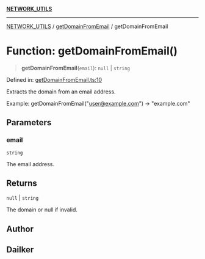 [**NETWORK_UTILS**](../../README.md)

***

[NETWORK_UTILS](../../README.md) / [getDomainFromEmail](../README.md) / getDomainFromEmail

# Function: getDomainFromEmail()

> **getDomainFromEmail**(`email`): `null` \| `string`

Defined in: [getDomainFromEmail.ts:10](https://github.com/dailker/everyutil/blob/cee559aadda9e0c298e06364cba9020e97a8b19b/src/network/getDomainFromEmail.ts#L10)

Extracts the domain from an email address.

Example: getDomainFromEmail("user@example.com") → "example.com"

## Parameters

### email

`string`

The email address.

## Returns

`null` \| `string`

The domain or null if invalid.

## Author

## Dailker
